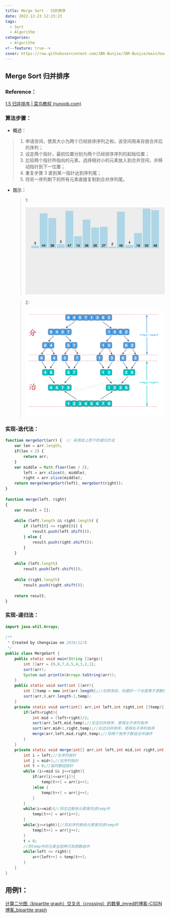 ```yaml
---
title: Merge Sort - 归并排序
date: 2022-12-23 12:23:23
tags:
  - Sort
  - Algorithm
categories:
  - Algorithm
<!--feature: true-->
cover: https://raw.githubusercontent.com/JBR-Bunjie/JBR-Bunjie/main/back.jpg
---
```


## Merge Sort 归并排序

### Reference：

[1.5 归并排序 | 菜鸟教程 (runoob.com)](https://www.runoob.com/w3cnote/merge-sort.html)

### 算法步骤：

- 概述：

> 1. 申请空间，使其大小为两个已经排序序列之和，该空间用来存放合并后的序列；
> 2. 设定两个指针，最初位置分别为两个已经排序序列的起始位置；
> 3. 比较两个指针所指向的元素，选择相对小的元素放入到合并空间，并移动指针到下一位置；
> 4. 重复步骤 3 直到某一指针达到序列尾；
> 5. 将另一序列剩下的所有元素直接复制到合并序列尾。

- 图示：

  > 1:
  >
  > ![img](../../../images\Algorithm\mergeSort.gif)

  > 2:
  >
  > ![img](../../../images\Algorithm\1024555-20161218163120151-452283750.png)



### 实现-迭代法：

```js
function mergeSort(arr) {  // 采用自上而下的递归方法
    var len = arr.length;
    if(len < 2) {
        return arr;
    }
    var middle = Math.floor(len / 2),
        left = arr.slice(0, middle),
        right = arr.slice(middle);
    return merge(mergeSort(left), mergeSort(right));
}

function merge(left, right)
{
    var result = [];

    while (left.length && right.length) {
        if (left[0] <= right[0]) {
            result.push(left.shift());
        } else {
            result.push(right.shift());
        }
    }

    while (left.length)
        result.push(left.shift());

    while (right.length)
        result.push(right.shift());

    return result;
}
```

### 实现-递归法：

```java
import java.util.Arrays;

/**
 * Created by chengxiao on 2016/12/8.
 */
public class MergeSort {
    public static void main(String []args){
        int []arr = {9,8,7,6,5,4,3,2,1};
        sort(arr);
        System.out.println(Arrays.toString(arr));
    }
    public static void sort(int []arr){
        int []temp = new int[arr.length];//在排序前，先建好一个长度等于原数组长度的临时数组，避免递归中频繁开辟空间
        sort(arr,0,arr.length-1,temp);
    }
    private static void sort(int[] arr,int left,int right,int []temp){
        if(left<right){
            int mid = (left+right)/2;
            sort(arr,left,mid,temp);//左边归并排序，使得左子序列有序
            sort(arr,mid+1,right,temp);//右边归并排序，使得右子序列有序
            merge(arr,left,mid,right,temp);//将两个有序子数组合并操作
        }
    }
    private static void merge(int[] arr,int left,int mid,int right,int[] temp){
        int i = left;//左序列指针
        int j = mid+1;//右序列指针
        int t = 0;//临时数组指针
        while (i<=mid && j<=right){
            if(arr[i]<=arr[j]){
                temp[t++] = arr[i++];
            }else {
                temp[t++] = arr[j++];
            }
        }
        while(i<=mid){//将左边剩余元素填充进temp中
            temp[t++] = arr[i++];
        }
        while(j<=right){//将右序列剩余元素填充进temp中
            temp[t++] = arr[j++];
        }
        t = 0;
        //将temp中的元素全部拷贝到原数组中
        while(left <= right){
            arr[left++] = temp[t++];
        }
    }
}
```



## 用例1：

[计算二分图（bipartite graph）交叉点（crossing）的数量_imred的博客-CSDN博客_bipartite graph](https://blog.csdn.net/imred/article/details/82875443)

